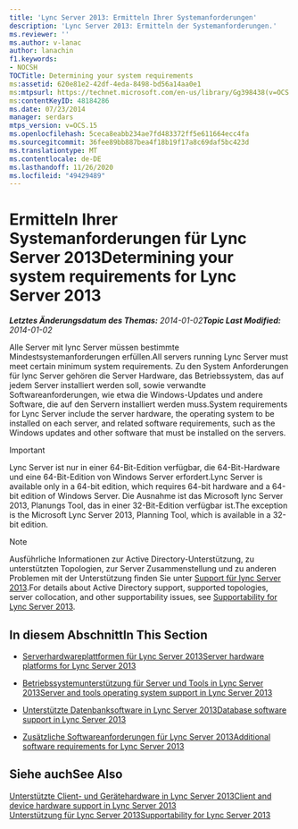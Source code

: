 ```yaml
---
title: 'Lync Server 2013: Ermitteln Ihrer Systemanforderungen'
description: 'Lync Server 2013: Ermitteln der Systemanforderungen.'
ms.reviewer: ''
ms.author: v-lanac
author: lanachin
f1.keywords:
- NOCSH
TOCTitle: Determining your system requirements
ms:assetid: 620e81e2-42df-4eda-8498-bd56a14aa0e1
ms:mtpsurl: https://technet.microsoft.com/en-us/library/Gg398438(v=OCS.15)
ms:contentKeyID: 48184286
ms.date: 07/23/2014
manager: serdars
mtps_version: v=OCS.15
ms.openlocfilehash: 5ceca8eabb234ae7fd483372ff5e611664ecc4fa
ms.sourcegitcommit: 36fee89bb887bea4f18b19f17a8c69daf5bc423d
ms.translationtype: MT
ms.contentlocale: de-DE
ms.lasthandoff: 11/26/2020
ms.locfileid: "49429489"
---
```

# <a name="determining-your-system-requirements-for-lync-server-2013"></a><span data-ttu-id="54dc6-103">Ermitteln Ihrer Systemanforderungen für Lync Server 2013</span><span class="sxs-lookup"><span data-stu-id="54dc6-103">Determining your system requirements for Lync Server 2013</span></span>

<div data-xmlns="http://www.w3.org/1999/xhtml">

<div class="topic" data-xmlns="http://www.w3.org/1999/xhtml" data-msxsl="urn:schemas-microsoft-com:xslt" data-cs="https://msdn.microsoft.com/">

<div data-asp="https://msdn2.microsoft.com/asp">



</div>

<div id="mainSection">

<div id="mainBody"><span data-ttu-id="54dc6-104">

<span> </span></span><span class="sxs-lookup"><span data-stu-id="54dc6-104">

<span> </span></span></span>

<span data-ttu-id="54dc6-105">_**Letztes Änderungsdatum des Themas:** 2014-01-02_</span><span class="sxs-lookup"><span data-stu-id="54dc6-105">_**Topic Last Modified:** 2014-01-02_</span></span>

<span data-ttu-id="54dc6-106">Alle Server mit lync Server müssen bestimmte Mindestsystemanforderungen erfüllen.</span><span class="sxs-lookup"><span data-stu-id="54dc6-106">All servers running Lync Server must meet certain minimum system requirements.</span></span> <span data-ttu-id="54dc6-107">Zu den System Anforderungen für lync Server gehören die Server Hardware, das Betriebssystem, das auf jedem Server installiert werden soll, sowie verwandte Softwareanforderungen, wie etwa die Windows-Updates und andere Software, die auf den Servern installiert werden muss.</span><span class="sxs-lookup"><span data-stu-id="54dc6-107">System requirements for Lync Server include the server hardware, the operating system to be installed on each server, and related software requirements, such as the Windows updates and other software that must be installed on the servers.</span></span>

<div>


> [!IMPORTANT]  
> <span data-ttu-id="54dc6-108">Lync Server ist nur in einer 64-Bit-Edition verfügbar, die 64-Bit-Hardware und eine 64-Bit-Edition von Windows Server erfordert.</span><span class="sxs-lookup"><span data-stu-id="54dc6-108">Lync Server is available only in a 64-bit edition, which requires 64-bit hardware and a 64-bit edition of Windows Server.</span></span> <span data-ttu-id="54dc6-109">Die Ausnahme ist das Microsoft lync Server 2013, Planungs Tool, das in einer 32-Bit-Edition verfügbar ist.</span><span class="sxs-lookup"><span data-stu-id="54dc6-109">The exception is the Microsoft Lync Server 2013, Planning Tool, which is available in a 32-bit edition.</span></span>



</div>

<div>


> [!NOTE]  
> <span data-ttu-id="54dc6-110">Ausführliche Informationen zur Active Directory-Unterstützung, zu unterstützten Topologien, zur Server Zusammenstellung und zu anderen Problemen mit der Unterstützung finden Sie unter <A href="lync-server-2013-supportability.md">Support für lync Server 2013</A>.</span><span class="sxs-lookup"><span data-stu-id="54dc6-110">For details about Active Directory support, supported topologies, server collocation, and other supportability issues, see <A href="lync-server-2013-supportability.md">Supportability for Lync Server 2013</A>.</span></span>



</div>

<div>

## <a name="in-this-section"></a><span data-ttu-id="54dc6-111">In diesem Abschnitt</span><span class="sxs-lookup"><span data-stu-id="54dc6-111">In This Section</span></span>

  - [<span data-ttu-id="54dc6-112">Serverhardwareplattformen für Lync Server 2013</span><span class="sxs-lookup"><span data-stu-id="54dc6-112">Server hardware platforms for Lync Server 2013</span></span>](lync-server-2013-server-hardware-platforms.md)

  - [<span data-ttu-id="54dc6-113">Betriebssystemunterstützung für Server und Tools in Lync Server 2013</span><span class="sxs-lookup"><span data-stu-id="54dc6-113">Server and tools operating system support in Lync Server 2013</span></span>](lync-server-2013-server-and-tools-operating-system-support.md)

  - [<span data-ttu-id="54dc6-114">Unterstützte Datenbanksoftware in Lync Server 2013</span><span class="sxs-lookup"><span data-stu-id="54dc6-114">Database software support in Lync Server 2013</span></span>](lync-server-2013-database-software-support.md)

  - [<span data-ttu-id="54dc6-115">Zusätzliche Softwareanforderungen für Lync Server 2013</span><span class="sxs-lookup"><span data-stu-id="54dc6-115">Additional software requirements for Lync Server 2013</span></span>](lync-server-2013-additional-software-requirements.md)

</div>

<div>

## <a name="see-also"></a><span data-ttu-id="54dc6-116">Siehe auch</span><span class="sxs-lookup"><span data-stu-id="54dc6-116">See Also</span></span>


[<span data-ttu-id="54dc6-117">Unterstützte Client- und Gerätehardware in Lync Server 2013</span><span class="sxs-lookup"><span data-stu-id="54dc6-117">Client and device hardware support in Lync Server 2013</span></span>](lync-server-2013-client-and-device-hardware-support.md)  
[<span data-ttu-id="54dc6-118">Unterstützung für Lync Server 2013</span><span class="sxs-lookup"><span data-stu-id="54dc6-118">Supportability for Lync Server 2013</span></span>](lync-server-2013-supportability.md)  
  

<span data-ttu-id="54dc6-119"></div>

</div>

<span> </span>

</div>

</div>

</span><span class="sxs-lookup"><span data-stu-id="54dc6-119"></div>

</div>

<span> </span>

</div>

</div>

</span></span></div>

